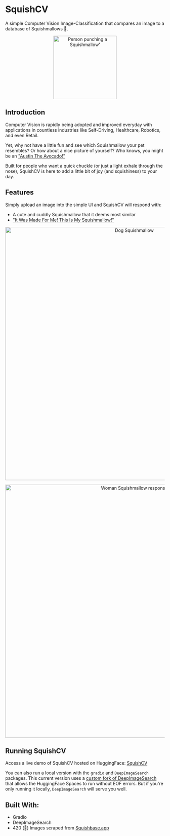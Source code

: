 # SquishCV

A simple Computer Vision Image-Classification that compares an image to a database of Squishmallows 🧸.

<p align="center">
  <img height=200 src="https://github.com/KevinWu098/SquishCV/assets/100006999/72d5b4d5-ae47-4761-96ac-d29bb046e650" alt="Person punching a Squishmallow'"
</p>

## Introduction
Computer Vision is rapidly being adopted and improved everyday with applications in countless industries like Self-Driving, Healthcare, Robotics, and even Retail.

Yet, why not have a little fun and see which Squishmallow your pet resembles? Or how about a nice picture of yourself? Who knows, you might be an ["Austin The Avocado!"](https://squishmallowsquad.fandom.com/wiki/Austin)

Built for people who want a quick chuckle (or just a light exhale through the nose), SquishCV is here to add a little bit of joy (and squishiness) to your day.

## Features
Simply upload an image into the simple UI and SquishCV will respond with:
- A cute and cuddly Squishmallow that it deems most similar
- ["It Was Made For Me! This Is My Squishmallow!"](https://knowyourmeme.com/memes/it-was-made-for-me-this-is-my-hole)

<p align="center">
  <img width="800" alt="Dog Squishmallow" src="https://github.com/KevinWu098/SquishCV/assets/100006999/185781d7-df19-40f5-8c13-3a8f1302b95a">
</p>

<p align="center">
  <img width="800" alt="Woman Squishmallow response" src="https://github.com/KevinWu098/SquishCV/assets/100006999/1c28b231-3ae6-4551-b5c1-dcc977d72508">
</p>

## Running SquishCV
Access a live demo of SquishCV hosted on HuggingFace: [SquishCV](https://huggingface.co/spaces/hamlegs/SquishCV)

You can also run a local version with the `gradio` and `DeepImageSearch` packages. This current version uses a [custom fork of DeepImageSearch](https://github.com/KevinWu098/DeepImageSearch) that allows the HuggingFace Spaces to run without EOF errors. But if you're only running it locally, `DeepImageSearch` will serve you well.

## Built With:
- Gradio
- DeepImageSearch
- 420 (🍃) Images scraped from [Squishbase.app](https://squishbase.app/)
